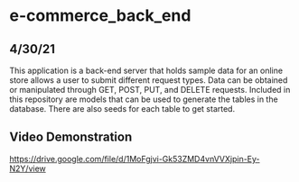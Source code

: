 # e-commerce_back_end

## 4/30/21

This application is a back-end server that holds sample data for an online store allows a user to submit different request types. Data can be obtained or manipulated through GET, POST, PUT, and DELETE requests. Included in this repository are models that can be used to generate the tables in the database. There are also seeds for each table to get started.

## Video Demonstration

https://drive.google.com/file/d/1MoFgjvi-Gk53ZMD4vnVVXjpin-Ey-N2Y/view